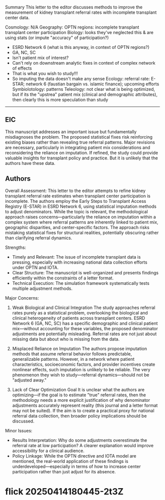 Summary
This letter to the editor discusses methods to improve the measurement of kidney transplant referral rates with incomplete transplant center data.

Cosmology: N/A
Geography: OPTN regions: incomplete transplant transplant center participation
Biology: looks they've neglected this & are using stats (or impute "accuracy" of participation?)
   - ESRD Network 6 (what is this anyway, in context of OPTN regions?)
   - GA, NC, SC
   - Isn't patient mix of interest?
   - Can't rely on downstream analytic fixes in context of complex network of effects
   - That is what you wish to study!!! 
   - So imputing the data doesn't make any sense
Ecology: referral rate: E-STAR; network 6 (faustian bargain vs. islamic finance); upcoming efforts
Symbiolotology: patterns
Teleology: not clear what is being optimized, but if its the "upstrea" patient mix (clinical and demographic attributes), then clearly this is more speculation than study

---

## EIC
This manuscript addresses an important issue but fundamentally misdiagnoses the problem. The proposed statistical fixes risk reinforcing existing biases rather than revealing true referral patterns. Major revisions are necessary, particularly in integrating patient mix considerations and reconsidering the reliance on imputation. If refined, the study could provide valuable insights for transplant policy and practice.  But it is unlikely that the authors have these data.

## Authors
Overall Assessment: 
This letter to the editor attempts to refine kidney transplant referral rate estimates when transplant center participation is incomplete. The authors employ the Early Steps to Transplant Access Registry (E-STAR) in ESRD Network 6, using statistical imputation methods to adjust denominators. While the topic is relevant, the methodological approach raises concerns—particularly the reliance on imputation within a complex system where referral patterns are inherently linked to patient mix, geographic disparities, and center-specific factors. The approach risks mistaking statistical fixes for structural realities, potentially obscuring rather than clarifying referral dynamics.  

Strengths:
- Timely and Relevant: The issue of incomplete transplant data is pressing, especially with increasing national data collection efforts under OPTN and IOTA.  
- Clear Structure: The manuscript is well-organized and presents findings efficiently within the constraints of a letter format.  
- Technical Execution: The simulation framework systematically tests multiple adjustment methods.  


Major Concerns:

1. Weak Biological and Clinical Integration
The study approaches referral rates purely as a statistical problem, overlooking the biological and clinical heterogeneity of patients across transplant centers. ESRD Network 6 (GA, NC, SC) has a specific demographic and clinical patient mix—without accounting for these variables, the proposed denominator adjustments are potentially misleading. Referral rates are not just about missing data but about who is missing from the data.  

2. Misplaced Reliance on Imputation
The authors propose imputation methods that assume referral behavior follows predictable, generalizable patterns. However, in a network where patient characteristics, socioeconomic factors, and provider incentives create nonlinear effects, such imputation is unlikely to be reliable. The very phenomenon they wish to study—referral dynamics—should not be "adjusted away."

3. Lack of Clear Optimization Goal
It is unclear what the authors are optimizing—if the goal is to estimate "true" referral rates, then the methodology needs a more explicit justification of why denominator adjustments accurately represent reality (this journal and a letter format may not be suited). If the aim is to create a practical proxy for national referral data collection, then broader policy implications should be discussed.  


Minor Issues:
- Results Interpretation: Why do some adjustments overestimate the referral rate at low participation? A clearer explanation would improve accessibility for a clinical audience.  
- Policy Linkage: While the OPTN directive and IOTA model are mentioned, the real-world application of these findings is underdeveloped—especially in terms of how to increase center participation rather than just adjust for its absence.  






# flick 20250414180445-2t3Z
